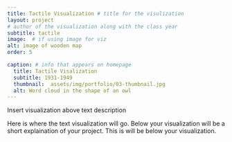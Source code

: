 ```yaml
---
title: Tactile Visualization # title for the visulization
layout: project
# author of the visualization along with the class year 
subtitle: tactile
image:  # if using image for viz
alt: image of wooden map
order: 5

caption: # info that appears on homepage
  title: Tactile Visalization 
  subtitle: 1931-1949
  thumbnail:  assets/img/portfolio/03-thumbnail.jpg
  alt: Word cloud in the shape of an owl
---
```

<!--  
insert visualization code or embedding here
If using an image file for viz, use image variable in header
--> 

Insert visualization above text description

Here is where the text visualization will go. Below your visualization will be a short explaination of your project. This is will be below your visualization. 
<!--  
Insert your description for the project here.
--> 


